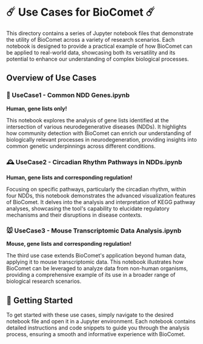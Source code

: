 # ☄️ Use Cases for BioComet ☄️

This directory contains a series of Jupyter notebook files that demonstrate the utility of BioComet across a variety of research scenarios. Each notebook is designed to provide a practical example of how BioComet can be applied to real-world data, showcasing both its versatility and its potential to enhance our understanding of complex biological processes.

## Overview of Use Cases

### 🧬 UseCase1 - Common NDD Genes.ipynb

**Human, gene lists only!**

This notebook explores the analysis of gene lists identified at the intersection of various neurodegenerative diseases (NDDs). It highlights how community detection with BioComet can enrich our understanding of biologically relevant processes in neurodegeneration, providing insights into common genetic underpinnings across different conditions.

### 🕰️ UseCase2 - Circadian Rhythm Pathways in NDDs.ipynb

**Human, gene lists and corresponding regulation!**

Focusing on specific pathways, particularly the circadian rhythm, within four NDDs, this notebook demonstrates the advanced visualization features of BioComet. It delves into the analysis and interpretation of KEGG pathway analyses, showcasing the tool's capability to elucidate regulatory mechanisms and their disruptions in disease contexts.

### 🐭 UseCase3 - Mouse Transcriptomic Data Analysis.ipynb

**Mouse, gene lists and corresponding regulation!**

The third use case extends BioComet's application beyond human data, applying it to mouse transcriptomic data. This notebook illustrates how BioComet can be leveraged to analyze data from non-human organisms, providing a comprehensive example of its use in a broader range of biological research scenarios.

## 🚀 Getting Started

To get started with these use cases, simply navigate to the desired notebook file and open it in a Jupyter environment. Each notebook contains detailed instructions and code snippets to guide you through the analysis process, ensuring a smooth and informative experience with BioComet.
